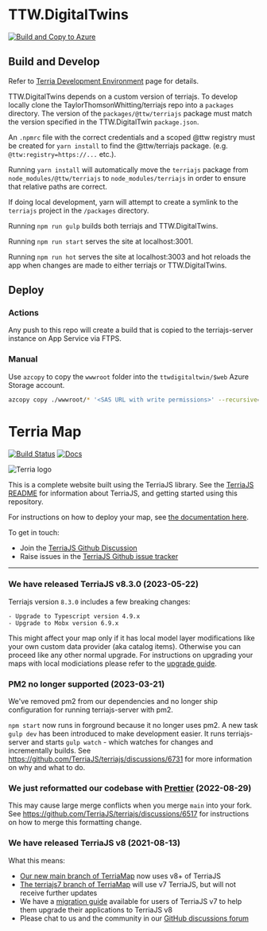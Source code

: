 # TTW.DigitalTwins

[![Build and Copy to Azure](https://github.com/TaylorThomsonWhitting/TTW.DigitalTwins/actions/workflows/build-and-copy-to-azure.yml/badge.svg)](https://github.com/TaylorThomsonWhitting/TTW.DigitalTwins/actions/workflows/build-and-copy-to-azure.yml)

## Build and Develop

Refer to [Terria Development Environment](https://docs.terria.io/guide/contributing/development-environment/) page for details.

TTW.DigitalTwins depends on a custom version of terriajs. To develop locally clone the TaylorThomsonWhitting/terriajs repo into a `packages` directory. The version of the `packages/@ttw/terriajs` package must match the version specified in the TTW.DigitalTwin `package.json`.

An `.npmrc` file with the correct credentials and a scoped @ttw registry must be created for `yarn install` to find the @ttw/terriajs package. (e.g. `@ttw:registry=https://...` etc.).

Running `yarn install` will automatically move the `terriajs` package from `node_modules/@ttw/terriajs` to `node_modules/terriajs` in order to ensure that relative paths are correct.

If doing local development, yarn will attempt to create a symlink to the `terriajs` project in the `/packages` directory.

Running `npm run gulp` builds both terriajs and TTW.DigitalTwins.

Running `npm run start` serves the site at localhost:3001.

Running `npm run hot` serves the site at localhost:3003 and hot reloads the app when changes are made to either terriajs or TTW.DigitalTwins.

## Deploy

### Actions

Any push to this repo will create a build that is copied to the terriajs-server instance on App Service via FTPS.

### Manual

Use `azcopy` to copy the `wwwroot` folder into the `ttwdigitaltwin/$web` Azure Storage account.

```bash
azcopy copy ./wwwroot/* '<SAS URL with write permissions>' --recursive=true --check-length=false
```

# Terria Map

[![Build Status](https://github.com/TerriaJS/TerriaMap/actions/workflows/ci.yml/badge.svg?branch=main&event=push)](https://github.com/TerriaJS/TerriaMap/actions/workflows/ci.yml) [![Docs](https://img.shields.io/badge/docs-online-blue.svg)](https://docs.terria.io/)

![Terria logo](terria-logo.png "Terria logo")

This is a complete website built using the TerriaJS library. See the [TerriaJS README](https://github.com/TerriaJS/TerriaJS) for information about TerriaJS, and getting started using this repository.

For instructions on how to deploy your map, see [the documentation here](doc/deploying/deploying-to-aws.md).

To get in touch:

- Join the [TerriaJS Github Discussion](https://github.com/TerriaJS/terriajs/discussions)
- Raise issues in the [TerriaJS Github issue tracker](https://github.com/TerriaJS/terriajs/issues/new)

---

### We have released TerriaJS v8.3.0 (2023-05-22)

Terriajs version `8.3.0` includes a few breaking changes:

    - Upgrade to Typescript version 4.9.x
    - Upgrade to Mobx version 6.9.x

This might affect your map only if it has local model layer modifications like your own custom data provider (aka catalog items). Otherwise you can proceed like any other normal upgrade. For instructions on upgrading your maps with local modiciations please refer to the [upgrade guide](https://github.com/TerriaJS/terriajs/discussions/6787).

### PM2 no longer supported (2023-03-21)

We've removed pm2 from our dependencies and no longer ship configuration for running terriajs-server with pm2.

`npm start` now runs in forground because it no longer uses pm2. A new task `gulp dev` has been introduced to make development easier. It runs terriajs-server and starts `gulp watch` - which watches for changes and incrementally builds. See https://github.com/TerriaJS/terriajs/discussions/6731 for more information on why and what to do.

### We just reformatted our codebase with [Prettier](https://prettier.io/) (2022-08-29)

This may cause large merge conflicts when you merge `main` into your fork. See https://github.com/TerriaJS/terriajs/discussions/6517 for instructions on how to merge this formatting change.

### We have released TerriaJS v8 (2021-08-13)

What this means:

- [Our new main branch of TerriaMap](https://github.com/TerriaJS/TerriaMap/tree/main) now uses v8+ of TerriaJS
- [The terriajs7 branch of TerriaMap](https://github.com/TerriaJS/TerriaMap/tree/terriajs7) will use v7 TerriaJS, but will not receive further updates
- We have a [migration guide](https://docs.terria.io/guide/contributing/migration-guide/) available for users of TerriaJS v7 to help them upgrade their applications to TerriaJS v8
- Please chat to us and the community in our [GitHub discussions forum](https://github.com/TerriaJS/terriajs/discussions)
